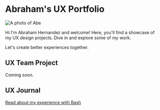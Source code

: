 # Abraham's UX Portfolio

![A photo of Abe](/assets/abeskiss.jpg)

Hi I'm Abraham Hernandez and welcome! Here, you'll find a showcase of my UX design projects. Dive in and explore some of my work.

Let's create better experiences together.

## UX Team Project

Coming soon.

## UX Journal

[Read about my experience with Bash](j01/)
